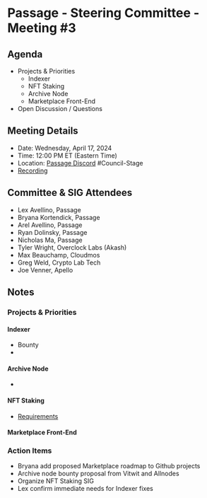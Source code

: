 # Passage - Steering Committee - Meeting #3

## Agenda
- Projects & Priorities
  - Indexer
  - NFT Staking
  - Archive Node
  - Marketplace Front-End
- Open Discussion / Questions

## Meeting Details
- Date: Wednesday, April 17, 2024
- Time: 12:00 PM ET (Eastern Time)
- Location: [Passage Discord](https://discord.gg/passage) #Council-Stage
- [Recording ](https://youtu.be/H8F4xgQzuJ8)

## Committee & SIG Attendees
- Lex Avellino, Passage
- Bryana Kortendick, Passage
- Arel Avellino, Passage
- Ryan Dolinsky, Passage
- Nicholas Ma, Passage
- Tyler Wright, Overclock Labs (Akash)
- Max Beauchamp, Cloudmos
- Greg Weld, Crypto Lab Tech
- Joe Venner, Apello

##  Notes
### Projects & Priorities
#### Indexer
- Bounty
- 
#### Archive Node
- 

#### NFT Staking
- [Requirements](https://github.com/Passage-Chain/community/blob/main/sig-nft-staking/nft-staking-req.md)

#### Marketplace Front-End

### Action Items
- Bryana add proposed Marketplace roadmap to Github projects
- Archive node bounty proposal from Vitwit and Allnodes
- Organize NFT Staking SIG
- Lex confirm immediate needs for Indexer fixes
